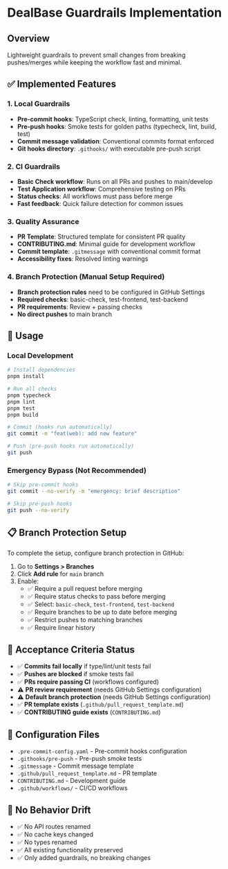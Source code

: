 # DealBase Guardrails Implementation

## Overview
Lightweight guardrails to prevent small changes from breaking pushes/merges while keeping the workflow fast and minimal.

## ✅ Implemented Features

### 1. Local Guardrails
- **Pre-commit hooks**: TypeScript check, linting, formatting, unit tests
- **Pre-push hooks**: Smoke tests for golden paths (typecheck, lint, build, test)
- **Commit message validation**: Conventional commits format enforced
- **Git hooks directory**: `.githooks/` with executable pre-push script

### 2. CI Guardrails
- **Basic Check workflow**: Runs on all PRs and pushes to main/develop
- **Test Application workflow**: Comprehensive testing on PRs
- **Status checks**: All workflows must pass before merge
- **Fast feedback**: Quick failure detection for common issues

### 3. Quality Assurance
- **PR Template**: Structured template for consistent PR quality
- **CONTRIBUTING.md**: Minimal guide for development workflow
- **Commit template**: `.gitmessage` with conventional commit format
- **Accessibility fixes**: Resolved linting warnings

### 4. Branch Protection (Manual Setup Required)
- **Branch protection rules** need to be configured in GitHub Settings
- **Required checks**: basic-check, test-frontend, test-backend
- **PR requirements**: Review + passing checks
- **No direct pushes** to main branch

## 🚀 Usage

### Local Development
```bash
# Install dependencies
pnpm install

# Run all checks
pnpm typecheck
pnpm lint
pnpm test
pnpm build

# Commit (hooks run automatically)
git commit -m "feat(web): add new feature"

# Push (pre-push hooks run automatically)
git push
```

### Emergency Bypass (Not Recommended)
```bash
# Skip pre-commit hooks
git commit --no-verify -m "emergency: brief description"

# Skip pre-push hooks
git push --no-verify
```

## 📋 Branch Protection Setup

To complete the setup, configure branch protection in GitHub:

1. Go to **Settings > Branches**
2. Click **Add rule** for `main` branch
3. Enable:
   - ✅ Require a pull request before merging
   - ✅ Require status checks to pass before merging
   - ✅ Select: `basic-check`, `test-frontend`, `test-backend`
   - ✅ Require branches to be up to date before merging
   - ✅ Restrict pushes to matching branches
   - ✅ Require linear history

## 🎯 Acceptance Criteria Status

- ✅ **Commits fail locally** if type/lint/unit tests fail
- ✅ **Pushes are blocked** if smoke tests fail
- ✅ **PRs require passing CI** (workflows configured)
- ⚠️ **PR review requirement** (needs GitHub Settings configuration)
- ⚠️ **Default branch protection** (needs GitHub Settings configuration)
- ✅ **PR template exists** (`.github/pull_request_template.md`)
- ✅ **CONTRIBUTING guide exists** (`CONTRIBUTING.md`)

## 🔧 Configuration Files

- `.pre-commit-config.yaml` - Pre-commit hooks configuration
- `.githooks/pre-push` - Pre-push smoke tests
- `.gitmessage` - Commit message template
- `.github/pull_request_template.md` - PR template
- `CONTRIBUTING.md` - Development guide
- `.github/workflows/` - CI/CD workflows

## 🚨 No Behavior Drift

- ✅ No API routes renamed
- ✅ No cache keys changed
- ✅ No types renamed
- ✅ All existing functionality preserved
- ✅ Only added guardrails, no breaking changes
